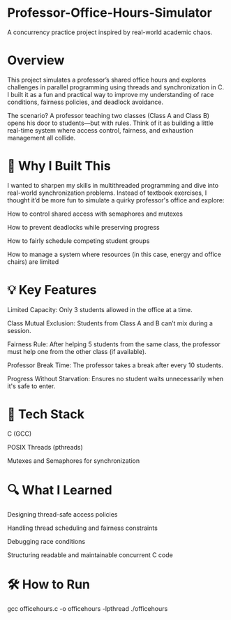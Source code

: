 # Professor-Office-Hours-Simulator
A concurrency practice project inspired by real-world academic chaos.

# Overview
This project simulates a professor’s shared office hours and explores challenges in parallel programming using threads and synchronization in C. I built it as a fun and practical way to improve my understanding of race conditions, fairness policies, and deadlock avoidance.

The scenario? A professor teaching two classes (Class A and Class B) opens his door to students—but with rules. Think of it as building a little real-time system where access control, fairness, and exhaustion management all collide.

# 🧠 Why I Built This
I wanted to sharpen my skills in multithreaded programming and dive into real-world synchronization problems. Instead of textbook exercises, I thought it’d be more fun to simulate a quirky professor's office and explore:

How to control shared access with semaphores and mutexes

How to prevent deadlocks while preserving progress

How to fairly schedule competing student groups

How to manage a system where resources (in this case, energy and office chairs) are limited

# 💡 Key Features
Limited Capacity: Only 3 students allowed in the office at a time.

Class Mutual Exclusion: Students from Class A and B can’t mix during a session.

Fairness Rule: After helping 5 students from the same class, the professor must help one from the other class (if available).

Professor Break Time: The professor takes a break after every 10 students.

Progress Without Starvation: Ensures no student waits unnecessarily when it's safe to enter.

# 🔧 Tech Stack
C (GCC)

POSIX Threads (pthreads)

Mutexes and Semaphores for synchronization

# 🔍 What I Learned
Designing thread-safe access policies

Handling thread scheduling and fairness constraints

Debugging race conditions

Structuring readable and maintainable concurrent C code

# 🛠️ How to Run

gcc officehours.c -o officehours -lpthread
./officehours
